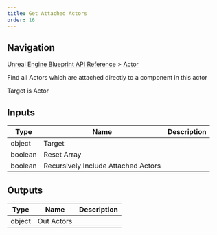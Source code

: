 ```yaml
---
title: Get Attached Actors
order: 16
---
```

## Navigation

[Unreal Engine Blueprint API Reference](https://dev.epicgames.com/documentation/en-us/unreal-engine/BlueprintAPI) > [Actor](https://dev.epicgames.com/documentation/en-us/unreal-engine/BlueprintAPI/Actor)

Find all Actors which are attached directly to a component in this actor

Target is Actor

## Inputs

| Type | Name | Description |
| --- | --- | --- |
| object | Target |  |
| boolean | Reset Array |  |
| boolean | Recursively Include Attached Actors |  |

## Outputs

| Type | Name | Description |
| --- | --- | --- |
| object | Out Actors |  |
